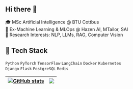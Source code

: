 ## Hi there 👋

🎓 MSc Artificial Intelligence @ BTU Cottbus  
💼 Ex-Machine Learning & MLOps @ Hazen AI, MTailor, SAI  
🔬 Research Interests: NLP, LLMs, RAG, Computer Vision


## 🧰 Tech Stack
`Python` `PyTorch` `TensorFlow` `LangChain` `Docker` `Kubernetes`  
`Django` `Flask` `PostgreSQL` `Redis`




| [![GitHub stats](https://github-readme-stats.vercel.app/api?username=hattiq)](https://github.com/anuraghazra/github-readme-stats) | <a href="https://github.com/anuraghazra/github-readme-stats"><img align="center" src="https://github-readme-stats.vercel.app/api/top-langs/?username=hattiq" /></a> |
| ------------- | ------------- |



<!--
**hattiq/hattiq** is a ✨ _special_ ✨ repository because its `README.md` (this file) appears on your GitHub profile.

Here are some ideas to get you started:

- 🔭 I’m currently working on ...
- 🌱 I’m currently learning ...
- 👯 I’m looking to collaborate on ...
- 🤔 I’m looking for help with ...
- 💬 Ask me about ...
- 📫 How to reach me: ...
- 😄 Pronouns: ...
- ⚡ Fun fact: ...
-->
